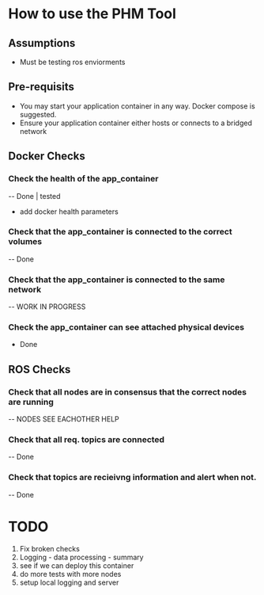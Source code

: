 # How to use the PHM Tool

## Assumptions
- Must be testing ros enviorments

## Pre-requisits
- You may start your application container in any way. Docker compose is suggested. 
- Ensure your application container either hosts or connects to a bridged network

## Docker Checks

### Check the health of the app_container
-- Done | tested
- add docker health parameters 

### Check that the app_container is connected to the correct volumes
-- Done 

### Check that the app_container is connected to the same network
-- WORK IN PROGRESS

### Check the app_container can see attached physical devices
- Done

## ROS Checks

### Check that all nodes are in consensus that the correct nodes are running
-- NODES SEE EACHOTHER HELP

### Check that all req. topics are connected
-- Done

### Check that topics are recieivng information and alert when not. 
-- Done

# TODO
1) Fix broken checks
3) Logging - data processing - summary
2) see if we can deploy this container
3) do more tests with more nodes
4) setup local logging and server